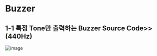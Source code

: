 # Buzzer 

## 1-1 특정 Tone만 출력하는 Buzzer Source Code>> (440Hz)

![image](https://user-images.githubusercontent.com/109562373/197368493-85102fd1-3194-467a-80ec-6e5b1681424d.png)




